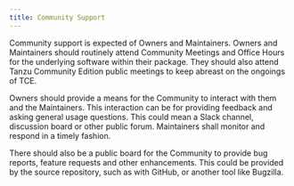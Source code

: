 ```yaml
---
title: Community Support
---
```


Community support is expected of Owners and Maintainers. Owners and Maintainers should routinely attend Community Meetings and Office Hours for the underlying software within their package. They should also attend Tanzu Community Edition public meetings to keep abreast on the ongoings of TCE.

Owners should provide a means for the Community to interact with them and the Maintainers. This interaction can be for providing feedback and asking general usage questions. This could mean a Slack channel, discussion board or other public forum. Maintainers shall monitor and respond in a timely fashion.

There should also be a public board for the Community to provide bug reports, feature requests and other enhancements. This could be provided by the source repository, such as with GitHub, or another tool like Bugzilla.
